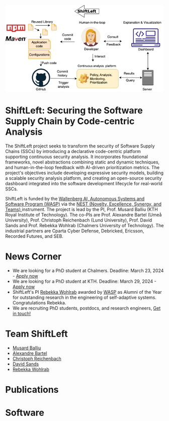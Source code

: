 ![shiftleft](ShiftLeft-figure.png)

# ShiftLeft: Securing the Software Supply Chain by Code-centric Analysis

The ShiftLeft project seeks to transform the security of Software Supply Chains (SSCs) by introducing a declarative code-centric platform supporting continuous security analysis. It incorporates foundational frameworks, novel abstractions combining static and dynamic techniques, and human-in-the-loop feedback with AI-driven prioritization metrics. The project's objectives include developing expressive security models, building a scalable security analysis platform, and creating an open-source security dashboard integrated into the software development lifecycle for real-world SSCs.

ShiftLeft is funded by the  [Wallenberg AI, Autonomous Systems and Software Program (WASP)](https://wasp-sweden.org/) via the [NEST (Novelty, Excellence, Synergy, and Teams) ](https://wasp-sweden.org/calls/call-for-nests-in-cyber-security/) instrument. The project is lead by the PI, Prof. Musard Balliu (KTH Royal Institute of Technology). The co-PIs are Prof. Alexandre Bartel (Umeå University), Prof. Christoph Reichenbach (Lund University), Prof. David Sands and Prof. Rebekka Wohlrab (Chalmers University of Technology). The industrial partners are Cparta Cyber Defense, Debricked, Ericsson, Recorded Futures, and SEB. 

# News Corner
- We are looking for a PhD student at Chalmers. Deadline: March 23, 2024 - [Apply now](https://www.chalmers.se/en/about-chalmers/work-with-us/vacancies/?rmpage=job&rmjob=12605&rmlang=GB)
- We are looking for a PhD student at KTH. Deadline: March 29, 2024 - [Apply now](https://kth.varbi.com/en/what:job/jobID:698123/type:job/where:4/apply:1)
- ShiftLeft's PI [Rebekka Wohlrab](https://rebekkaa.github.io/) awarded by  [WASP](https://wasp-sweden.org/) as Alumni of the Year for outstanding research in the engineering of self-adaptive systems. Congratulations Rebekka.  
- We are recruiting PhD students, postdocs, and research engineers, [Get in touch!](mailto:musard@kth.se,dave@chalmers.se,alexandre.bartel@umu.se,christoph.reichenbach@cs.lth.se,wohlrab@chalmers.se)

# Team ShiftLeft
- [Musard Balliu](https://people.kth.se/~musard/)
- [Alexandre Bartel](https://www.abartel.net/)
- [Christoph Reichenbach](https://creichen.net/)
- [David Sands](https://www.cse.chalmers.se/~dave/Homepage_David_Sands/Home.html)
- [Rebekka Wohlrab](https://rebekkaa.github.io/)

# Publications

# Software
